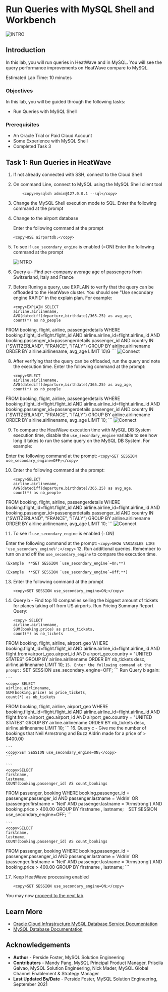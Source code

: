 # Run Queries with MySQL Shell and Workbench
![INTRO](./images/00_mds_heatwave_2.png " ") 


## Introduction

In this lab, you will run queries in HeatWave and in MySQL. You will see the query performance improvements on HeatWave compare to MySQL.

Estimated Lab Time: 10 minutes


### Objectives

In this lab, you will be guided through the following tasks:

- Run Queries with MySQL Shell



### Prerequisites

- An Oracle Trial or Paid Cloud Account
- Some Experience with MySQL Shell
- Completed Task 3



## Task 1: Run Queries in HeatWave

1. If not already connected with SSH, connect to the Cloud Shell
2. On command Line, connect to MySQL using the MySQL Shell client tool        

    ```
        <copy>mysqlsh admin@127.0.0.1 --sql</copy>
    ```
3. Change the MySQL Shell execution mode to SQL. Enter the following command at the prompt


4.	Change to the airport database   

    Enter the following command at the prompt
    ```
    <copy>USE airportdb;</copy>
    ```
5. To see if `use_secondary_engine` is enabled (=ON)
 Enter the following command at the prompt 

    ![INTRO](./images/heatwave-qeury-01.png " ")  

6. Query a - Find per-company average age of passengers from Switzerland, Italy and France

7. Before Runing a query, use EXPLAIN to verify that the query can be offloaded to the HeatWave cluster. You should see "Use secondary engine RAPID" in the explain plan. For example:

    ```
    <copy>EXPLAIN SELECT
    airline.airlinename,
    AVG(datediff(departure,birthdate)/365.25) as avg_age,
    count(*) as nb_people
FROM
    booking, flight, airline, passengerdetails
WHERE
    booking.flight_id=flight.flight_id AND
    airline.airline_id=flight.airline_id AND
    booking.passenger_id=passengerdetails.passenger_id AND
    country IN ("SWITZERLAND", "FRANCE", "ITALY")
GROUP BY
    airline.airlinename
ORDER BY
    airline.airlinename, avg_age
LIMIT 10\G</copy>
    ```
    ![Connect](./images/heatwave-qeury-02.png " ")

8. After verifying that the query can be offloaded, run the query and note the execution time. Enter the following command at the prompt:
     ```
    <copy>SELECT
    airline.airlinename,
    AVG(datediff(departure,birthdate)/365.25) as avg_age,
    count(*) as nb_people
FROM
    booking, flight, airline, passengerdetails
WHERE
    booking.flight_id=flight.flight_id AND
    airline.airline_id=flight.airline_id AND
    booking.passenger_id=passengerdetails.passenger_id AND
    country IN ("SWITZERLAND", "FRANCE", "ITALY")
GROUP BY
    airline.airlinename
ORDER BY
    airline.airlinename, avg_age
LIMIT 10;
</copy>
    ```
     ![Connect](./images/heatwave-qeury-03.png " ")

9. To compare the HeatWave execution time with MySQL DB System execution time, disable the `use_secondary_engine` variable to see how long it takes to run the same query on the MySQL DB System. For example:

 Enter the following command at the prompt:
     ```
    <copy>SET SESSION use_secondary_engine=OFF;</copy>
    ```

10. Enter the following command at the prompt:
     ```
    <copy>SELECT
    airline.airlinename,
    AVG(datediff(departure,birthdate)/365.25) as avg_age,
    count(*) as nb_people
FROM
    booking, flight, airline, passengerdetails
WHERE
    booking.flight_id=flight.flight_id AND
    airline.airline_id=flight.airline_id AND
    booking.passenger_id=passengerdetails.passenger_id AND
    country IN ("SWITZERLAND", "FRANCE", "ITALY")
GROUP BY
    airline.airlinename
ORDER BY
    airline.airlinename, avg_age
LIMIT 10;</copy>
    ```
    ![Connect](./images/heatwave-qeury-04.png " ")

11. To see if `use_secondary_engine` is enabled (=ON)

 Enter the following command at the prompt:
     ```
    <copy>SHOW VARIABLES LIKE 'use_secondary_engine%';</copy>
    ```
12. Run additional queries. Remember to turn on and off the `use_secondary_engine`  to compare the execution time. 
   
    (Example  **SET SESSION `use_secondary_engine`=On;**) 

    (Example  **SET SESSION `use_secondary_engine`=Off;**)      

13. Enter the following command at the prompt
     ```
    <copy>SET SESSION use_secondary_engine=ON;</copy>
    ```
14. Query b -  Find top 10 companies selling the biggest amount of tickets for planes taking off from US airports.	Run Pricing Summary Report Query:

    ```
    <copy> SELECT
    airline.airlinename,
    SUM(booking.price) as price_tickets,
    count(*) as nb_tickets
FROM
    booking, flight, airline, airport_geo
WHERE
    booking.flight_id=flight.flight_id AND
    airline.airline_id=flight.airline_id AND
    flight.from=airport_geo.airport_id AND
    airport_geo.country = "UNITED STATES"
GROUP BY
    airline.airlinename
ORDER BY
    nb_tickets desc, airline.airlinename
LIMIT 10;
    </copy>
    ```
15. Enter the following command at the prompt:
     ```
    <copy>SET SESSION use_secondary_engine=OFF;</copy>
    ```
    Run Query b again:

    ```
    <copy> SELECT
    airline.airlinename,
    SUM(booking.price) as price_tickets,
    count(*) as nb_tickets
FROM
    booking, flight, airline, airport_geo
WHERE
    booking.flight_id=flight.flight_id AND
    airline.airline_id=flight.airline_id AND
    flight.from=airport_geo.airport_id AND
    airport_geo.country = "UNITED STATES"
GROUP BY
    airline.airlinename
ORDER BY
    nb_tickets desc, airline.airlinename
LIMIT 10;
    </copy>
    ```
16. Query c - Give me the number of bookings that Neil Armstrong and Buzz Aldrin made for a price of > $400.00

    ```
    <copy>SET SESSION use_secondary_engine=ON;</copy>
    ```

    ```
    <copy>SELECT 
    firstname,
    lastname,
    COUNT(booking.passenger_id) AS count_bookings
FROM
    passenger,
    booking
WHERE
    booking.passenger_id = passenger.passenger_id
        AND passenger.lastname = 'Aldrin'
        OR (passenger.firstname = 'Neil'
        AND passenger.lastname = 'Armstrong')
        AND booking.price > 400.00
GROUP BY firstname , lastname;</copy>
    ```
    ```
    <copy>SET SESSION use_secondary_engine=OFF;</copy>
    ```
    
    ```
    <copy>SELECT 
    firstname,
    lastname,
    COUNT(booking.passenger_id) AS count_bookings
FROM
    passenger,
    booking
WHERE
    booking.passenger_id = passenger.passenger_id
        AND passenger.lastname = 'Aldrin'
        OR (passenger.firstname = 'Neil'
        AND passenger.lastname = 'Armstrong')
        AND booking.price > 400.00
GROUP BY firstname , lastname;</copy>
    ```

17. Keep HeatWave processing enabled

    ```
    <copy>SET SESSION use_secondary_engine=ON;</copy>
    ```
You may now [proceed to the next lab](#next).
    
## Learn More

* [Oracle Cloud Infrastructure MySQL Database Service Documentation ](https://docs.cloud.oracle.com/en-us/iaas/mysql-database)
* [MySQL Database Documentation](https://www.mysql.com)
## Acknowledgements
* **Author** - Perside Foster, MySQL Solution Engineering 
* **Contributors** - Mandy Pang, MySQL Principal Product Manager,  Priscila Galvao, MySQL Solution Engineering, Nick Mader, MySQL Global Channel Enablement & Strategy Manager
* **Last Updated By/Date** - Perside Foster, MySQL Solution Engineering, September 2021
